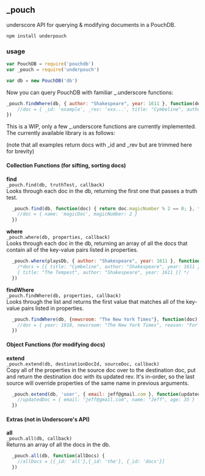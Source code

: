 ##  _pouch
underscore API for querying & modifying documents in a PouchDB.  


```
npm install underpouch
```


### usage

```javascript
var PouchDB = require('pouchdb')
var _pouch = require('underpouch')

var db = new PouchDB('db')
```

Now you can query PouchDB with familiar _.underscore functions: 

```javascript
_pouch.findWhere(db, { author: "Shakespeare", year: 1611 }, function(doc) {
    //doc = { _id: 'example', _rev: 'xxx...', title: "Cymbeline", author: "Shakespeare", year: 1611 }
})
```
  
  
This is a WIP, only a few _.underscore functions are currently implemented.  The currently available library is as follows: 

(note that all examples return docs with _id and _rev but are trimmed here for brevity)
   
   
#### Collection Functions (for sifting, sorting docs)

**find**  
`_pouch.find(db, truthTest, callback)`    
Looks through each doc in the db, returning the first one that passes a truth test. 

```javascript
  _pouch.find(db, function(doc) { return doc.magicNumber % 2 == 0; }, function(doc) {
    //doc = { name: 'magicDoc', magicNumber: 2 }
  })
```
  
**where**  
`_pouch.where(db, properties, callback)`  
 Looks through each doc in the db, returning an array of all the docs that contain all of the key-value pairs listed in properties. 


```javascript
  _pouch.where(playsDb, { author: "Shakespeare", year: 1611 }, function(docs) {
    /*docs = [{ title: "Cymbeline", author: "Shakespeare", year: 1611 },
    { title: "The Tempest", author: "Shakespeare", year: 1611 }] */
  })
```

  
**findWhere**  
`_pouch.findWhere(db, properties, callback)`  
 Looks through the list and returns the first value that matches all of the key-value pairs listed in properties. 

```javascript
  _pouch.findWhere(db, {newsroom: "The New York Times"}, function(doc) {
    //doc = { year: 1918, newsroom: "The New York Times", reason: "For its public service in publishing in full so many official reports, documents and speeches by European statesmen relating to the progress and conduct of the war."}  
  })
```



   
#### Object Functions (for modifying docs)

**extend**  
`_pouch.extend(db, destinationDocId, sourceDoc, callback)`  
Copy all of the properties in the source doc over to the destination doc, put and return the destination doc with its updated rev.   It's in-order, so the last source will override properties of the same name in previous arguments. 

```javascript
  _pouch.extend(db, 'user', { email: jeff@gmail.com }, function(updatedDoc) {
    //updatedDoc = { email: "jeff@gmail.com", name: "Jeff", age: 35 }
  })
```


#### Extras (not in Underscore's API)

**all**   
`_pouch.all(db, callback)`  
Returns an array of all the docs in the db.  

```javascript
  _pouch.all(db, function(allDocs) {
    //allDocs = [{_id: 'all'},{_id: 'the'}, {_id: 'docs'}]
  })
```
